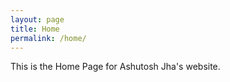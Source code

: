 ```yaml
---
layout: page
title: Home
permalink: /home/
---
```


This is the Home Page for Ashutosh Jha's website.

